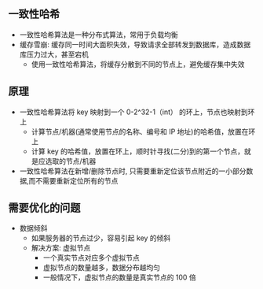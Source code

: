 ## 一致性哈希
- 一致性哈希算法是一种分布式算法，常用于负载均衡
- 缓存雪崩: 缓存同一时间大面积失效，导致请求全部转发到数据库，造成数据库压力过大，甚至宕机
  - 使用一致性哈希算法，将缓存分散到不同的节点上，避免缓存集中失效

## 原理
- 一致性哈希算法将 key 映射到一个 0-2^32-1（int） 的环上，节点也映射到环上
  - 计算节点/机器(通常使用节点的名称、编号和 IP 地址)的哈希值，放置在环上
  - 计算 key 的哈希值，放置在环上，顺时针寻找(二分)到的第一个节点，就是应选取的节点/机器
- 一致性哈希算法在新增/删除节点时, 只需要重新定位该节点附近的一小部分数据,而不需要重新定位所有的节点

## 需要优化的问题
- 数据倾斜
  - 如果服务器的节点过少，容易引起 key 的倾斜
  - 解决方案: 虚拟节点
    - 一个真实节点对应多个虚拟节点
    - 虚拟节点的数量越多，数据分布越均匀
    - 一般情况下，虚拟节点的数量是真实节点的 100 倍 
